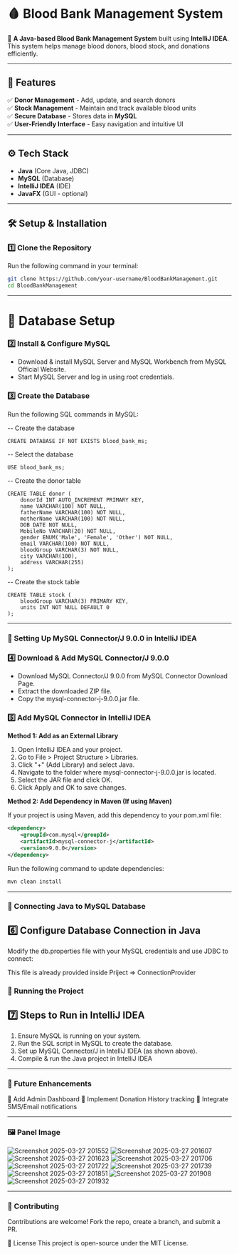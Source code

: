 # 🩸 Blood Bank Management System  

🚀 **A Java-based Blood Bank Management System** built using **IntelliJ IDEA**.  
This system helps manage blood donors, blood stock, and donations efficiently.  

---

## 📌 Features  

✅ **Donor Management** - Add, update, and search donors  
✅ **Stock Management** - Maintain and track available blood units  
✅ **Secure Database** - Stores data in **MySQL**  
✅ **User-Friendly Interface** - Easy navigation and intuitive UI  

---

## ⚙️ Tech Stack  

- **Java** (Core Java, JDBC)  
- **MySQL** (Database)  
- **IntelliJ IDEA** (IDE)  
- **JavaFX** (GUI - optional)  

---

## 🛠️ Setup & Installation  

### 1️⃣ Clone the Repository  

Run the following command in your terminal:  

```sh
git clone https://github.com/your-username/BloodBankManagement.git 
cd BloodBankManagement
```

---

# 📂 Database Setup

### 2️⃣ Install & Configure MySQL
- Download & install MySQL Server and MySQL Workbench from MySQL Official Website.
- Start MySQL Server and log in using root credentials.

### 3️⃣ Create the Database
Run the following SQL commands in MySQL:

-- Create the database
```mysql
CREATE DATABASE IF NOT EXISTS blood_bank_ms;
```

-- Select the database
```mysql
USE blood_bank_ms;
```

-- Create the donor table
```mysql
CREATE TABLE donor (
    donorId INT AUTO_INCREMENT PRIMARY KEY,
    name VARCHAR(100) NOT NULL,
    fatherName VARCHAR(100) NOT NULL,
    motherName VARCHAR(100) NOT NULL,
    DOB DATE NOT NULL,
    MobileNo VARCHAR(20) NOT NULL,
    gender ENUM('Male', 'Female', 'Other') NOT NULL,
    email VARCHAR(100) NOT NULL,
    bloodGroup VARCHAR(3) NOT NULL,
    city VARCHAR(100),
    address VARCHAR(255)
);
```
-- Create the stock table
```mysql
CREATE TABLE stock (
    bloodGroup VARCHAR(3) PRIMARY KEY,
    units INT NOT NULL DEFAULT 0
);
```

---

### 🔌 Setting Up MySQL Connector/J 9.0.0 in IntelliJ IDEA

### 4️⃣ Download & Add MySQL Connector/J 9.0.0
- Download MySQL Connector/J 9.0.0 from MySQL Connector Download Page.
- Extract the downloaded ZIP file.
- Copy the mysql-connector-j-9.0.0.jar file.

### 5️⃣ Add MySQL Connector in IntelliJ IDEA
**Method 1: Add as an External Library**
1. Open IntelliJ IDEA and your project.
2. Go to File > Project Structure > Libraries.
3. Click "+" (Add Library) and select Java.
4. Navigate to the folder where mysql-connector-j-9.0.0.jar is located.
5. Select the JAR file and click OK.
6. Click Apply and OK to save changes.

**Method 2: Add Dependency in Maven (If using Maven)**
<p>If your project is using Maven, add this dependency to your pom.xml file:</p>

```xml
<dependency>
    <groupId>com.mysql</groupId>
    <artifactId>mysql-connector-j</artifactId>
    <version>9.0.0</version>
</dependency>
```
<p>Run the following command to update dependencies:</p>

```sh
mvn clean install
```

---

### 🔗 Connecting Java to MySQL Database
## 6️⃣ Configure Database Connection in Java
Modify the db.properties file with your MySQL credentials and use JDBC to connect:
<p>This file is already provided inside Priject => ConnectionProvider</p>

### 🚀 Running the Project
## 7️⃣ Steps to Run in IntelliJ IDEA
1. Ensure MySQL is running on your system.
2. Run the SQL script in MySQL to create the database.
3. Set up MySQL Connector/J in IntelliJ IDEA (as shown above).
4. Compile & run the Java project in IntelliJ IDEA

---

### 🎯 Future Enhancements
🔹 Add Admin Dashboard
🔹 Implement Donation History tracking
🔹 Integrate SMS/Email notifications

---

### 🖼️ Panel Image
![Screenshot 2025-03-27 201552](https://github.com/user-attachments/assets/6dfaaa04-fc51-4260-9243-237680ef2e43)
![Screenshot 2025-03-27 201607](https://github.com/user-attachments/assets/ff099a10-f68f-44f3-8ffe-8371b2c3d244)
![Screenshot 2025-03-27 201623](https://github.com/user-attachments/assets/d9146f2e-f0ab-4369-adc2-ebb736ac5511)
![Screenshot 2025-03-27 201706](https://github.com/user-attachments/assets/d2457b6f-0d58-47f0-9b35-0740155aae76)
![Screenshot 2025-03-27 201722](https://github.com/user-attachments/assets/53ae4127-8c18-4733-b8b6-9e3437dd67b4)
![Screenshot 2025-03-27 201739](https://github.com/user-attachments/assets/57e64ada-3267-40f8-bc73-4e81390a324b)
![Screenshot 2025-03-27 201851](https://github.com/user-attachments/assets/60e6108b-0386-4779-8586-ba32de8712ef)
![Screenshot 2025-03-27 201908](https://github.com/user-attachments/assets/49153df7-f799-408f-bd77-679c8a45c02b)
![Screenshot 2025-03-27 201932](https://github.com/user-attachments/assets/ae4f9ea7-239a-49d9-b253-957dfec24079)

---


### 🤝 Contributing
Contributions are welcome! Fork the repo, create a branch, and submit a PR.

📜 License
This project is open-source under the MIT License.
